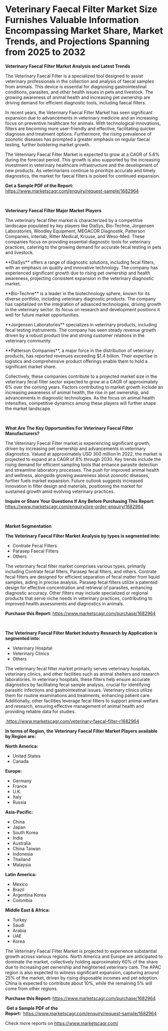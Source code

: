 <p><h1>Veterinary Faecal Filter Market Size Furnishes Valuable Information Encompassing Market Share, Market Trends, and Projections Spanning from 2025 to 2032</h1></p><p><strong>Veterinary Faecal Filter Market Analysis and Latest Trends</strong></p>
<p><p>The Veterinary Faecal Filter is a specialized tool designed to assist veterinary professionals in the collection and analysis of faecal samples from animals. This device is essential for diagnosing gastrointestinal conditions, parasites, and other health issues in pets and livestock. The growing awareness of animal health and increasing pet ownership are driving demand for efficient diagnostic tools, including faecal filters.</p><p>In recent years, the Veterinary Faecal Filter Market has seen significant expansion due to advancements in veterinary medicine and an increasing focus on preventive healthcare for animals. With technological innovations, filters are becoming more user-friendly and effective, facilitating quicker diagnosis and treatment options. Furthermore, the rising prevalence of zoonotic diseases has prompted a greater emphasis on regular faecal testing, further bolstering market growth.</p><p>The Veterinary Faecal Filter Market is expected to grow at a CAGR of 5.6% during the forecast period. This growth is also supported by the increasing investment in veterinary healthcare infrastructure and the development of new products. As veterinarians continue to prioritize accurate and timely diagnostics, the market for faecal filters is poised for continued expansion.</p></p>
<p><strong>Get a Sample PDF of the Report:&nbsp;</strong> <a href="https://www.marketscagr.com/enquiry/request-sample/1682964?utm_campaign=3018&utm_medium=2&utm_source=Github&utm_content=ia&utm_term=26032025&utm_id=veterinary-faecal-filter">https://www.marketscagr.com/enquiry/request-sample/1682964</a></p>
<p>&nbsp;</p>
<p><strong>Veterinary Faecal Filter Major Market Players</strong></p>
<p><p>The veterinary fecal filter market is characterized by a competitive landscape populated by key players like DiaSys, Bio-Techne, Jorgensen Laboratories, Woodley Equipment, MEGACOR Diagnostik, Patterson Companies, Interlab, Ritter Medical, Kruuse, and Weso-Med. These companies focus on providing essential diagnostic tools for veterinary practices, catering to the growing demand for accurate fecal testing in pets and livestock.</p><p>**DiaSys** offers a range of diagnostic solutions, including fecal filters, with an emphasis on quality and innovative technology. The company has experienced significant growth due to rising pet ownership and health awareness, projecting consistent expansion in the veterinary diagnostic market.</p><p>**Bio-Techne** is a leader in the biotechnology sphere, known for its diverse portfolio, including veterinary diagnostic products. The company has capitalized on the integration of advanced technologies, driving growth in the veterinary sector. Its focus on research and development positions it well for future market opportunities.</p><p>**Jorgensen Laboratories** specializes in veterinary products, including fecal testing instruments. The company has seen steady revenue growth driven by a robust product line and strong customer relations in the veterinary community.</p><p>**Patterson Companies**, a major force in the distribution of veterinary products, has reported revenues exceeding $1.4 billion. Their expertise in logistics and comprehensive product offerings enable them to hold a significant market share. </p><p>Collectively, these companies contribute to a projected market size in the veterinary fecal filter sector expected to grow at a CAGR of approximately 6% over the coming years. Factors contributing to market growth include an increasing awareness of animal health, the rise in pet ownership, and advancements in diagnostic technologies. As the focus on animal health intensifies, competitive dynamics among these players will further shape the market landscape.</p></p>
<p>&nbsp;</p>
<p><strong>What Are The Key Opportunities For Veterinary Faecal Filter Manufacturers?</strong></p>
<p><p>The Veterinary Faecal Filter market is experiencing significant growth, driven by increasing pet ownership and advancements in veterinary diagnostics. Valued at approximately USD 300 million in 2022, the market is projected to expand at a CAGR of 8% through 2030. Key trends include the rising demand for efficient sampling tools that enhance parasite detection and streamline laboratory processes. The push for improved animal health and wellness, alongside growing awareness about zoonotic diseases, further fuels market expansion. Future outlook suggests increased innovation in filter design and materials, positioning the market for sustained growth amid evolving veterinary practices.</p></p>
<p><strong>Inquire or Share Your Questions If Any Before Purchasing This Report:</strong> <a href="https://www.marketscagr.com/enquiry/pre-order-enquiry/1682964?utm_campaign=3018&utm_medium=2&utm_source=Github&utm_content=ia&utm_term=26032025&utm_id=veterinary-faecal-filter">https://www.marketscagr.com/enquiry/pre-order-enquiry/1682964</a></p>
<p>&nbsp;</p>
<p><strong>Market Segmentation</strong></p>
<p><strong>The Veterinary Faecal Filter Market Analysis by types is segmented into:</strong></p>
<p><ul><li>Contrate Fecal Filters</li><li>Parasep Faecal Filters</li><li>Others</li></ul></p>
<p><p>The veterinary fecal filter market comprises various types, primarily including Contrate fecal filters, Parasep fecal filters, and others. Contrate fecal filters are designed for efficient separation of fecal matter from liquid samples, aiding in precise analysis. Parasep fecal filters utilize a patented design for effective concentration and retrieval of parasites, enhancing diagnostic accuracy. Other filters may include specialized or regional products that serve niche needs in veterinary practices, contributing to improved health assessments and diagnostics in animals.</p></p>
<p><strong>Purchase this Report:&nbsp;</strong><a href="https://www.marketscagr.com/purchase/1682964?utm_campaign=3018&utm_medium=2&utm_source=Github&utm_content=ia&utm_term=26032025&utm_id=veterinary-faecal-filter">https://www.marketscagr.com/purchase/1682964</a></p>
<p>&nbsp;</p>
<p><strong>The Veterinary Faecal Filter Market Industry Research by Application is segmented into:</strong></p>
<p><ul><li>Veterinary Hospital</li><li>Veterinary Clinics</li><li>Others</li></ul></p>
<p><p>The veterinary fecal filter market primarily serves veterinary hospitals, veterinary clinics, and other facilities such as animal shelters and research laboratories. In veterinary hospitals, these filters help ensure accurate diagnostics by facilitating fecal sample analysis, crucial for identifying parasitic infections and gastrointestinal issues. Veterinary clinics utilize them for routine examinations and treatments, enhancing patient care. Additionally, other facilities leverage fecal filters to support animal welfare and research, ensuring effective management of animal health and providing reliable data for studies.</p></p>
<p><a href="https://www.marketscagr.com/veterinary-faecal-filter-r1682964?utm_campaign=3018&utm_medium=2&utm_source=Github&utm_content=ia&utm_term=26032025&utm_id=veterinary-faecal-filter">&nbsp;https://www.marketscagr.com/veterinary-faecal-filter-r1682964</a></p>
<p><strong>In terms of Region, the Veterinary Faecal Filter Market Players available by Region are:</strong></p>
<p>
    <p> <strong> North America: </strong>
        <ul>
            <li>United States</li>
            <li>Canada</li>
        </ul>
        </p> 
    <p> <strong> Europe: </strong>
        <ul>
            <li>Germany</li>
            <li>France</li>
            <li>U.K.</li>
            <li>Italy</li>
            <li>Russia</li>
        </ul>
        </p> 
    <p> <strong> Asia-Pacific: </strong>
        <ul>
            <li>China</li>
            <li>Japan</li>
            <li>South Korea</li>
            <li>India</li>
            <li>Australia</li>
            <li>China Taiwan</li>
            <li>Indonesia</li>
            <li>Thailand</li>
            <li>Malaysia</li>
        </ul>
        </p> 
    <p> <strong> Latin America: </strong>
        <ul>
            <li>Mexico</li>
            <li>Brazil</li>
            <li>Argentina Korea</li>
            <li>Colombia</li>
        </ul>
        </p> 
    <p> <strong> Middle East & Africa: </strong>
        <ul>
            <li>Turkey</li>
            <li>Saudi</li>
            <li>Arabia</li>
            <li>UAE</li>
            <li>Korea</li>
        </ul>
    </p>
    </p>
<p><p>The Veterinary Faecal Filter Market is projected to experience substantial growth across various regions. North America and Europe are anticipated to dominate the market, collectively holding approximately 60% of the share due to increasing pet ownership and heightened veterinary care. The APAC region is also expected to witness significant expansion, capturing around 25% of the market, driven by rising disposable incomes and pet adoption. China is expected to contribute about 10%, while the remaining 5% will come from other regions.</p></p>
<p><strong>Purchase this Report: </strong><a href="https://www.marketscagr.com/purchase/1682964?utm_campaign=3018&utm_medium=2&utm_source=Github&utm_content=ia&utm_term=26032025&utm_id=veterinary-faecal-filter">https://www.marketscagr.com/purchase/1682964</a></p>
<p>&nbsp;<strong>Get a Sample PDF of the Report:&nbsp;&nbsp;</strong><a href="https://www.marketscagr.com/enquiry/request-sample/1682964?utm_campaign=3018&utm_medium=2&utm_source=Github&utm_content=ia&utm_term=26032025&utm_id=veterinary-faecal-filter">https://www.marketscagr.com/enquiry/request-sample/1682964</a></p>
<p><strong></strong></p>
<p>Check more reports on <a href="https://www.marketscagr.com/?utm_campaign=3018&utm_medium=2&utm_source=Github&utm_content=ia&utm_term=26032025&utm_id=veterinary-faecal-filter">https://www.marketscagr.com/</a></p>